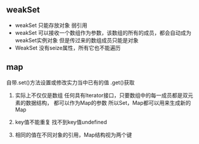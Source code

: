 ## weakSet
- weakSet 只能存放对象 弱引用
- weakSet 可以接收一个数组作为参数，该数组的所有的成员，都会自动成为weakSet实例对象
但是传过来的数组成员只能是对象
- WeakSet 没有seize属性，所有它也不能遍历

## map
自带.set()方法设置或修改实力当中已有的值 .get()获取

1. 实际上不仅仅是数组 任何具有Iterator接口，只要数组中的每一成员都是双元素的数据结构， 都可以作为Map的参数
所以Set，Map都可以用来生成新的Map

2. key值不能重复 找不到key值undefined

3. 相同的值在不同对象的引用，Map结构视为两个键

